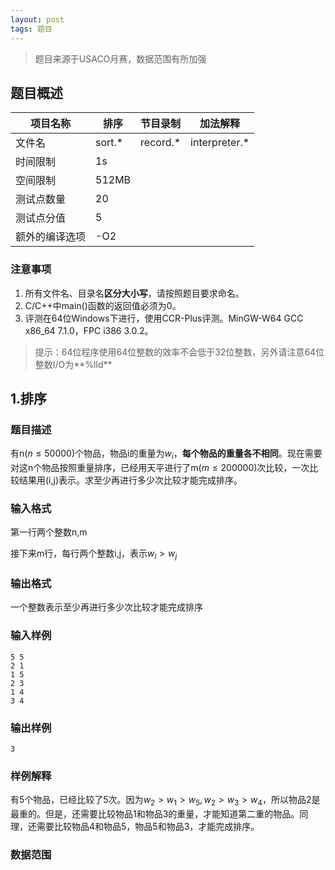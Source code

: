 ```yaml
---
layout: post
tags: 题目
---
```


> 题目来源于USACO月赛，数据范围有所加强

## 题目概述

| 项目名称    | 排序      | 节目录制      | 加法解释           |
| ------- | ------- | --------- | -------------- |
| 文件名     | sort.\* | record.\* | interpreter.\* |
| 时间限制    | 1s      |           |                |
| 空间限制    | 512MB   |           |                |
| 测试点数量   | 20      |           |                |
| 测试点分值   | 5       |           |                |
| 额外的编译选项 | -O2     |           |                |

### 注意事项

1. 所有文件名、目录名**区分大小写**，请按照题目要求命名。
2. C/C++中main()函数的返回值必须为0。
3. 评测在64位Windows下进行，使用CCR-Plus评测。MinGW-W64 GCC x86\_64 7.1.0，FPC i386 3.0.2。

> 提示：64位程序使用64位整数的效率不会低于32位整数，另外请注意64位整数I/O为**%lld**

## 1.排序

### 题目描述

有n($n\le50000$)个物品，物品i的重量为$w_i$，**每个物品的重量各不相同**。现在需要对这n个物品按照重量排序，已经用天平进行了m($m\le200000$)次比较，一次比较结果用(i,j)表示。求至少再进行多少次比较才能完成排序。

### 输入格式

第一行两个整数n,m

接下来m行，每行两个整数i,j，表示$w_i>w_j$

### 输出格式

一个整数表示至少再进行多少次比较才能完成排序

### 输入样例

```
5 5
2 1
1 5
2 3
1 4
3 4
```

### 输出样例

```
3
```

### 样例解释

有5个物品，已经比较了5次。因为$w_2>w_1>w_5,w_2>w_3>w_4$，所以物品2是最重的。但是，还需要比较物品1和物品3的重量，才能知道第二重的物品。同理，还需要比较物品4和物品5，物品5和物品3，才能完成排序。

### 数据范围

